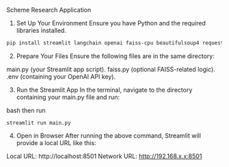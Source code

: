 Scheme Research Application

1. Set Up Your Environment
Ensure you have Python and the required libraries installed.


```bash
pip install streamlit langchain openai faiss-cpu beautifulsoup4 requests python-dotenv
```

2. Prepare Your Files
Ensure the following files are in the same directory:

main.py (your Streamlit app script).
faiss.py (optional FAISS-related logic).
.env (containing your OpenAI API key).


3. Run the Streamlit App
In the terminal, navigate to the directory containing your main.py file and run:


bash
then run 
```
streamlit run main.py
```

4. Open in Browser
After running the above command, Streamlit will provide a local URL like this:

Local URL: http://localhost:8501
Network URL: http://192.168.x.x:8501
